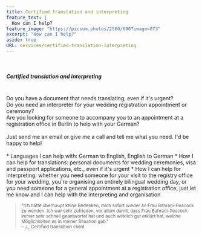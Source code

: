 ```yaml
---
title: Certified translation and interpreting
feature_text: |
  How can I help?
feature_image: "https://picsum.photos/2560/600?image=873"
excerpt: "How can I help?"
aside: true
URL: services/certified-translation-interpreting
---
```


<br>
<h5><a id="market_research_interpreting">Certified translation and interpreting</a></h5>
<br>
Do you have a document that needs translating, even if it's urgent?<br>
Do you need an interpreter for your wedding registration appointment or ceremony?<br>
Are you looking for someone to accompany you to an appointment at a registration office in Berlin to help with your German? 
<br><br>
Just send me an email or give me a call and tell me what you need. I'd be happy to help!
<br><br>
* Languages I can help with: German to English, English to German
* How I can help for translations: personal documents for wedding ceremonies, visa and passport applications, etc., even if it's urgent
* How I can help for interpreting: whether you need someone for your visit to the registry office for your wedding, you're organising an entirely bilingual wedding day, or you need someone for a general appointment at a registration office, just let me know and I can help with the interpreting and organisation

><small>"Ich hätte überhaupt keine Bedenken, mich sofort wieder an Frau Bahrani-Peacock zu wenden. Ich war sehr zufrieden, vor allem damit, dass Frau Bahrani-Peacock immer sehr schnell geantwortet hat und auch wirklich gut erklärt hat, welche Möglichkeiten es in meiner Situation gab."<br>
– J., Certified translation client</small>